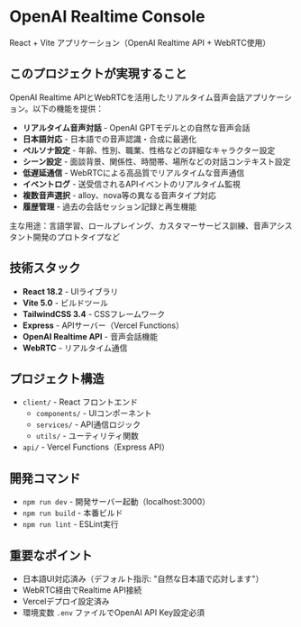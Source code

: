 # OpenAI Realtime Console

React + Vite アプリケーション（OpenAI Realtime API + WebRTC使用）

## このプロジェクトが実現すること

OpenAI Realtime APIとWebRTCを活用したリアルタイム音声会話アプリケーション。以下の機能を提供：

- **リアルタイム音声対話** - OpenAI GPTモデルとの自然な音声会話
- **日本語対応** - 日本語での音声認識・合成に最適化
- **ペルソナ設定** - 年齢、性別、職業、性格などの詳細なキャラクター設定
- **シーン設定** - 面談背景、関係性、時間帯、場所などの対話コンテキスト設定
- **低遅延通信** - WebRTCによる高品質でリアルタイムな音声通信
- **イベントログ** - 送受信されるAPIイベントのリアルタイム監視
- **複数音声選択** - alloy、nova等の異なる音声タイプ対応
- **履歴管理** - 過去の会話セッション記録と再生機能

主な用途：言語学習、ロールプレイング、カスタマーサービス訓練、音声アシスタント開発のプロトタイプなど

## 技術スタック

- **React 18.2** - UIライブラリ
- **Vite 5.0** - ビルドツール
- **TailwindCSS 3.4** - CSSフレームワーク
- **Express** - APIサーバー（Vercel Functions）
- **OpenAI Realtime API** - 音声会話機能
- **WebRTC** - リアルタイム通信

## プロジェクト構造

- `client/` - React フロントエンド
  - `components/` - UIコンポーネント
  - `services/` - API通信ロジック
  - `utils/` - ユーティリティ関数
- `api/` - Vercel Functions（Express API）

## 開発コマンド

- `npm run dev` - 開発サーバー起動（localhost:3000）
- `npm run build` - 本番ビルド
- `npm run lint` - ESLint実行

## 重要なポイント

- 日本語UI対応済み（デフォルト指示: "自然な日本語で応対します"）
- WebRTC経由でRealtime API接続
- Vercelデプロイ設定済み
- 環境変数 `.env` ファイルでOpenAI API Key設定必須